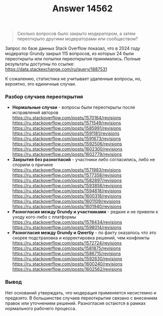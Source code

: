 ﻿---
title: "Answer 14562"
se.owner.user_id: 221771
se.owner.display_name: "Uranus"
se.owner.link: "https://ru.meta.stackoverflow.com/users/221771/uranus"
se.answer_id: 14562
se.question_id: 14532
se.post_type: answer
se.is_accepted: True
---
<blockquote>
<p>Сколько вопросов было закрыто модератором, а затем переоткрыто другими модераторами или сообществом?</p>
</blockquote>
<p>Запрос по базе данных Stack Overflow показал, что в 2024 году модератор Grundy закрыл 115 вопросов, из которых 24 были переоткрыты или попытки переоткрытия принимались. Полные результаты доступны по ссылке: <a href="https://data.stackexchange.com/ru/query/1887531" rel="nofollow noreferrer">https://data.stackexchange.com/ru/query/1887531</a></p>
<p>К сожалению, статистика не учитывает удаленные вопросы, но, вероятно, это единичные случаи.</p>
<h3>Разбор случаев переоткрытия</h3>
<ul>
<li><strong>Нормальные случаи</strong> - вопросы были переоткрыты после исправлений авторов<br />
<a href="https://ru.stackoverflow.com/posts/1570184/revisions">https://ru.stackoverflow.com/posts/1570184/revisions</a><br />
<a href="https://ru.stackoverflow.com/posts/1571549/revisions">https://ru.stackoverflow.com/posts/1571549/revisions</a><br />
<a href="https://ru.stackoverflow.com/posts/1585991/revisions">https://ru.stackoverflow.com/posts/1585991/revisions</a><br />
<a href="https://ru.stackoverflow.com/posts/1591181/revisions">https://ru.stackoverflow.com/posts/1591181/revisions</a><br />
<a href="https://ru.stackoverflow.com/posts/1591673/revisions">https://ru.stackoverflow.com/posts/1591673/revisions</a><br />
<a href="https://ru.stackoverflow.com/posts/1592506/revisions">https://ru.stackoverflow.com/posts/1592506/revisions</a><br />
<a href="https://ru.stackoverflow.com/posts/1602300/revisions">https://ru.stackoverflow.com/posts/1602300/revisions</a><br />
<a href="https://ru.stackoverflow.com/posts/1602779/revisions">https://ru.stackoverflow.com/posts/1602779/revisions</a></li>
<li><strong>Закрытия без разногласий</strong> - участники либо согласились, либо не спорили о причине<br />
<a href="https://ru.stackoverflow.com/posts/1571983/revisions">https://ru.stackoverflow.com/posts/1571983/revisions</a><br />
<a href="https://ru.stackoverflow.com/posts/1577358/revisions">https://ru.stackoverflow.com/posts/1577358/revisions</a><br />
<a href="https://ru.stackoverflow.com/posts/1582897/revisions">https://ru.stackoverflow.com/posts/1582897/revisions</a><br />
<a href="https://ru.stackoverflow.com/posts/1593856/revisions">https://ru.stackoverflow.com/posts/1593856/revisions</a><br />
<a href="https://ru.stackoverflow.com/posts/1594618/revisions">https://ru.stackoverflow.com/posts/1594618/revisions</a><br />
<a href="https://ru.stackoverflow.com/posts/1600318/revisions">https://ru.stackoverflow.com/posts/1600318/revisions</a><br />
<a href="https://ru.stackoverflow.com/posts/1601109/revisions">https://ru.stackoverflow.com/posts/1601109/revisions</a><br />
<a href="https://ru.stackoverflow.com/posts/1601940/revisions">https://ru.stackoverflow.com/posts/1601940/revisions</a></li>
<li><strong>Разногласия между Grundy и участниками</strong> - редкие и не привели к уходу кого-либо с платформы<br />
<a href="https://ru.stackoverflow.com/posts/1578434/revisions">https://ru.stackoverflow.com/posts/1578434/revisions</a><br />
<a href="https://ru.stackoverflow.com/posts/1598014/revisions">https://ru.stackoverflow.com/posts/1598014/revisions</a></li>
<li><strong>Разногласия между Grundy и Qwertiy</strong> - по факту оказалось что это скорее подстраховка и корректировка решений, чем конфликты<br />
<a href="https://ru.stackoverflow.com/posts/1572724/revisions">https://ru.stackoverflow.com/posts/1572724/revisions</a><br />
<a href="https://ru.stackoverflow.com/posts/1581875/revisions">https://ru.stackoverflow.com/posts/1581875/revisions</a><br />
<a href="https://ru.stackoverflow.com/posts/1586715/revisions">https://ru.stackoverflow.com/posts/1586715/revisions</a><br />
<a href="https://ru.stackoverflow.com/posts/1592630/revisions">https://ru.stackoverflow.com/posts/1592630/revisions</a><br />
<a href="https://ru.stackoverflow.com/posts/1600240/revisions">https://ru.stackoverflow.com/posts/1600240/revisions</a><br />
<a href="https://ru.stackoverflow.com/posts/1602562/revisions">https://ru.stackoverflow.com/posts/1602562/revisions</a></li>
</ul>
<h3>Вывод</h3>
<p>Нет оснований утверждать, что модерация применяется несистемно и предвзято. В большинстве случаев переоткрытие связано с внесением правок или уточнением решений. Разногласия остаются в рамках нормального рабочего процесса.</p>
